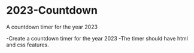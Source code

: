 # 2023-Countdown
A countdown timer for the year 2023

-Create a countdown timer for the year 2023
-The timer should have html and css features.